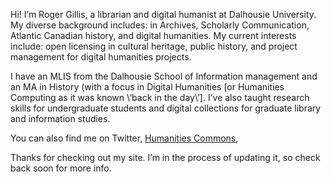 Hi! I’m Roger Gillis, a librarian and digital humanist at Dalhousie University. My diverse background includes: in  Archives, Scholarly Communication, Atlantic Canadian history, and digital humanities. My current interests include: open licensing in cultural heritage, public history, and project management for digital humanities projects. 

I have an MLIS from the Dalhousie School of Information management and an MA in History (with a focus in Digital Humanities \[or Humanities Computing as it was known \‘back in the day\’\]. I’ve also taught research skills for undergraduate students and digital collections for graduate library and information studies. 

You can also find me on Twitter, [Humanities Commons](https://hcommons.org/members/rcgillis), 

Thanks for checking out my site. I’m in the process of updating it, so check back soon for more info. 
